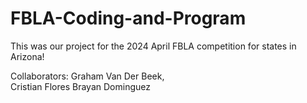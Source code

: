 # FBLA-Coding-and-Program

This was our project for the 2024 April FBLA competition for states in Arizona!

Collaborators:
Graham Van Der Beek,<br>
Cristian Flores
Brayan Dominguez
